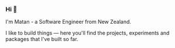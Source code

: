 ### Hi 👋

I'm Matan - a Software Engineer from New Zealand.

I like to build things — here you'll find the projects, experiments and packages that I've built so far.
